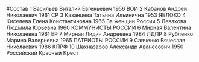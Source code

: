 #Состав
1 Васильев Виталий Евгеньевич 1956 ВОИ
2 Кабанов Андрей Николаевич 1961 СР
3 Казанцева Татьяна Ильинична 1953 ЯБЛОКО
4 Киселева Елена Константиновна 1965 За женщин России
5 Левакова Людмила Юрьевна 1960 КОММУНИСТЫ РОССИИ
6 Мирная Валентина Николаевна 1961 ЕР
7 Мирная Лидия Андреевна 1984 ЛДПР
8 Рубленко Марина Валерьевна 1965 ПАТРИОТЫ РОССИИ
9 Савченко Вячеслав Николаевич 1986 КПРФ
10 Шахназаров Александр Аванесович 1950 Российский Красный Крест
